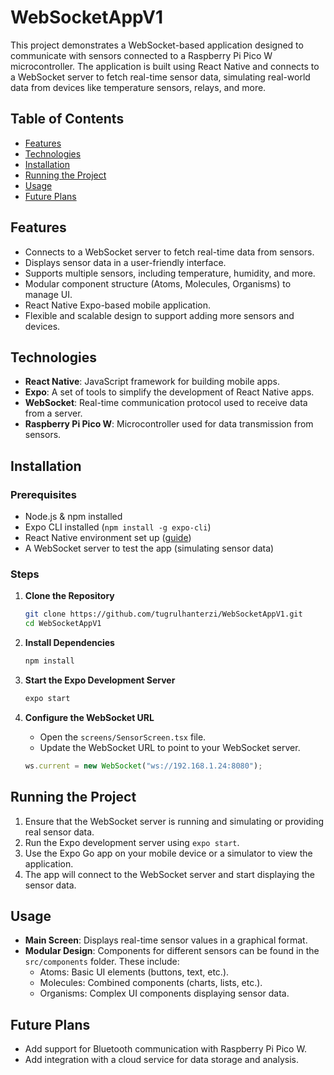 # WebSocketAppV1

This project demonstrates a WebSocket-based application designed to communicate with sensors connected to a Raspberry Pi Pico W microcontroller. The application is built using React Native and connects to a WebSocket server to fetch real-time sensor data, simulating real-world data from devices like temperature sensors, relays, and more.

## Table of Contents
- [Features](#features)
- [Technologies](#technologies)
- [Installation](#installation)
- [Running the Project](#running-the-project)
- [Usage](#usage)
- [Future Plans](#future-plans)

## Features
- Connects to a WebSocket server to fetch real-time data from sensors.
- Displays sensor data in a user-friendly interface.
- Supports multiple sensors, including temperature, humidity, and more.
- Modular component structure (Atoms, Molecules, Organisms) to manage UI.
- React Native Expo-based mobile application.
- Flexible and scalable design to support adding more sensors and devices.

## Technologies
- **React Native**: JavaScript framework for building mobile apps.
- **Expo**: A set of tools to simplify the development of React Native apps.
- **WebSocket**: Real-time communication protocol used to receive data from a server.
- **Raspberry Pi Pico W**: Microcontroller used for data transmission from sensors.

## Installation

### Prerequisites
- Node.js & npm installed
- Expo CLI installed (`npm install -g expo-cli`)
- React Native environment set up ([guide](https://reactnative.dev/docs/environment-setup))
- A WebSocket server to test the app (simulating sensor data)

### Steps

1. **Clone the Repository**
   ```bash
   git clone https://github.com/tugrulhanterzi/WebSocketAppV1.git
   cd WebSocketAppV1
   ```

2. **Install Dependencies**
   ```bash
   npm install
   ```

3. **Start the Expo Development Server**
   ```bash
   expo start
   ```

4. **Configure the WebSocket URL**
   - Open the `screens/SensorScreen.tsx` file.
   - Update the WebSocket URL to point to your WebSocket server.
   ```js
   ws.current = new WebSocket("ws://192.168.1.24:8080");
   ```

## Running the Project

1. Ensure that the WebSocket server is running and simulating or providing real sensor data.
2. Run the Expo development server using `expo start`.
3. Use the Expo Go app on your mobile device or a simulator to view the application.
4. The app will connect to the WebSocket server and start displaying the sensor data.

## Usage
- **Main Screen**: Displays real-time sensor values in a graphical format.
- **Modular Design**: Components for different sensors can be found in the `src/components` folder. These include:
  - Atoms: Basic UI elements (buttons, text, etc.).
  - Molecules: Combined components (charts, lists, etc.).
  - Organisms: Complex UI components displaying sensor data.

## Future Plans
- Add support for Bluetooth communication with Raspberry Pi Pico W.
- Add integration with a cloud service for data storage and analysis.
